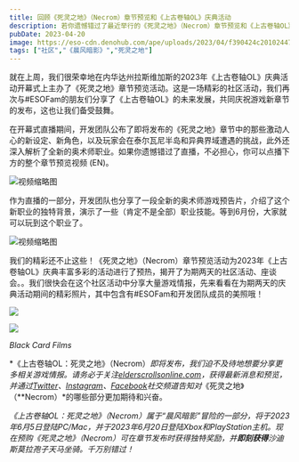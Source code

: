 ```yaml
---
title: 回顾《死灵之地》（Necrom）章节预览和《上古卷轴OL》庆典活动
description: 若你遗憾错过了最近举行的《死灵之地》（Necrom）章节预览和《上古卷轴OL》庆典活动直播，请来这里查看最新的情报！
pubDate: 2023-04-20
image: https://eso-cdn.denohub.com/ape/uploads/2023/04/f390424c201024471c4c146adbcc1064.jpg
tags: ["社区","《晨风暗影》","死灵之地"]
---
```


就在上周，我们很荣幸地在内华达州拉斯维加斯的2023年《上古卷轴OL》庆典活动开幕式上主办了《死灵之地》章节预览活动。这是一场精彩的社区活动，我们再次与#ESOFam的朋友们分享了《上古卷轴OL》的未来发展，共同庆祝游戏新章节的发布，这也让我们备受鼓舞。

在开幕式直播期间，开发团队公布了即将发布的《死灵之地》章节中的那些激动人心的新设定、新角色，以及玩家会在泰尔瓦尼半岛和异典界域遭遇的挑战，此外还深入解析了全新的奥术师职业。如果你遗憾错过了直播，不必担心，你可以点播下方的整个章节预览视频
(EN)。

![视频缩略图](https://i.ytimg.com/vi/BCFj3pNIV4A/maxresdefault.jpg)

作为直播的一部分，开发团队也分享了一段全新的奥术师游戏预告片，介绍了这个新职业的独特背景，演示了一些（肯定不是全部）职业技能。等到6月份，大家就可以玩到这个职业了。

![视频缩略图](https://i.ytimg.com/vi/Vvrr4_SCak0/maxresdefault.jpg)

我们的精彩还不止这些！《死灵之地》（Necrom）章节预览活动为2023年《上古卷轴OL》庆典丰富多彩的活动进行了预热，揭开了为期两天的社区活动、座谈会。。我们很快会在这个社区活动中分享大量游戏情报，先来看看在为期两天的庆典活动期间的精彩照片，其中包含有#ESOFam和开发团队成员的美照哦！ 

![](https://eso-cdn.denohub.com/ape/uploads/2023/04/9b1a3e14748255c3e228682313e58ff8.jpg)

![](https://eso-cdn.denohub.com/ape/uploads/2023/04/d30b2979458fe56d3ca40a5a86fd3756.jpg)

_Black Card Films_

*《上古卷轴OL：死灵之地》（Necrom）_即将发布，我们迫不及待地想要分享更多相关游戏情报。请务必于关注[elderscrollsonline.com](https://www.elderscrollsonline.com/)，获得最新消息和预览，并通过[Twitter](https://twitter.com/TESOnline)、[Instagram](https://www.instagram.com/elderscrollsonline/)、[Facebook](https://www.facebook.com/ElderScrollsOnline)社交频道告知对_《死灵之地》（**Necrom）*的哪些部分更加期待和兴奋。

_《上古卷轴OL：死灵之地》（Necrom）属于“晨风暗影”冒险的一部分，将于2023年6月5日登陆PC/Mac，并于2023年6月20日登陆Xbox和PlayStation主机。现在预购《死灵之地》（Necrom）可在章节发布时获得独特奖励，并**即刻获得**沙迪斯莫拉孢子天马坐骑。千万别错过！_
